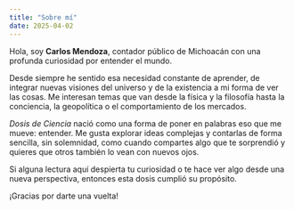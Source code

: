 ```yaml
---
title: "Sobre mí"
date: 2025-04-02
---
```


Hola, soy **Carlos Mendoza**, contador público de Michoacán con una profunda curiosidad por entender el mundo.

Desde siempre he sentido esa necesidad constante de aprender, de integrar nuevas visiones del universo y de la existencia a mi forma de ver las cosas. Me interesan temas que van desde la física y la filosofía hasta la conciencia, la geopolítica o el comportamiento de los mercados.

*Dosis de Ciencia* nació como una forma de poner en palabras eso que me mueve: entender. Me gusta explorar ideas complejas y contarlas de forma sencilla, sin solemnidad, como cuando compartes algo que te sorprendió y quieres que otros también lo vean con nuevos ojos.

Si alguna lectura aquí despierta tu curiosidad o te hace ver algo desde una nueva perspectiva, entonces esta dosis cumplió su propósito.

¡Gracias por darte una vuelta!
